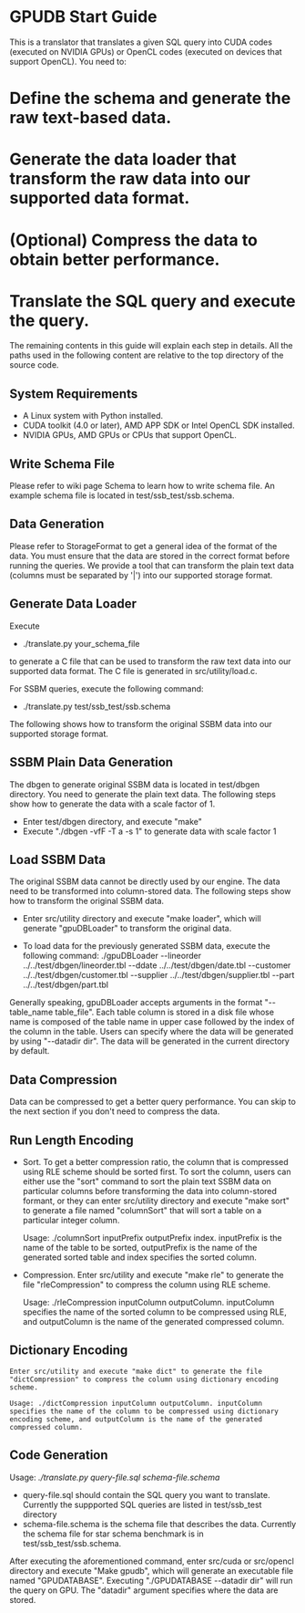 GPUDB Start Guide
================

This is a translator that translates a given SQL query into CUDA codes (executed on NVIDIA GPUs) or OpenCL codes (executed on devices that support OpenCL). You need to:
 
 # Define the schema and generate the raw text-based data.
 # Generate the data loader that transform the raw data into our supported data format.
 # (Optional) Compress the data to obtain better performance.
 # Translate the SQL query and execute the query.
 
The remaining contents in this guide will explain each step in details.
All the paths used in the following content are relative to the top directory of the source code.

System Requirements
-----------------

 * A Linux system with Python installed.
 * CUDA toolkit (4.0 or later), AMD APP SDK or Intel OpenCL SDK installed.
 * NVIDIA GPUs, AMD GPUs or CPUs that support OpenCL.

Write Schema File
---------------

Please refer to wiki page Schema to learn how to write schema file. An example schema file is located in test/ssb_test/ssb.schema.

Data Generation
-------------

Please refer to StorageFormat to get a general idea of the format of the data. You must ensure that the data are stored in the correct format before running the queries. We provide a tool that can transform the plain text data (columns must be separated by '|') into our supported storage format.

Generate Data Loader
------------------

Execute 
 * ./translate.py your_schema_file 

to generate a C file that can be used to transform the raw text data into our supported data format. The C file is generated in src/utility/load.c.

For SSBM queries, execute the following command:

 * ./translate.py test/ssb_test/ssb.schema


The following shows how to transform the original SSBM data into our supported storage format. 


SSBM Plain Data Generation
-------------------------

The dbgen to generate original SSBM data is located
in test/dbgen directory. You need to generate the plain
text data. The following steps show how to generate the data with a scale factor of 1.

 * Enter test/dbgen directory, and execute "make"
 * Execute "./dbgen -vfF -T a -s 1" to generate data with scale factor 1


Load SSBM Data
--------------

The original SSBM data cannot be directly used by our engine.
The data need to be transformed into column-stored data. The following steps show how to transform the original SSBM data. 

 * Enter src/utility directory and execute "make loader", which will generate "gpuDBLoader" to transform the original data. 

 * To load data for the previously generated SSBM data, execute the following command: ./gpuDBLoader --lineorder ../../test/dbgen/lineorder.tbl --ddate ../../test/dbgen/date.tbl --customer ../../test/dbgen/customer.tbl --supplier ../../test/dbgen/supplier.tbl --part ../../test/dbgen/part.tbl

Generally speaking, gpuDBLoader accepts arguments in the format "--table_name table_file". Each table column is stored in a disk file whose name is composed of the table name in upper case followed by the index of the column in the table. Users can specify where the data will be generated by using "--datadir dir". The data will be generated in the current directory by default.

Data Compression
-----------------

Data can be compressed to get a better query performance. You can skip
to the next section if you don't need to compress the data.

Run Length Encoding
-------------------

 * Sort. To get a better compression ratio, the column that is compressed using RLE scheme should be sorted first. To sort the column, users can either use the "sort" command to sort the plain text SSBM data on particular columns before transforming the data into column-stored formant, or they can enter src/utility directory and execute "make sort" to generate a file named "columnSort" that will sort a table on a particular integer column.

    Usage: ./columnSort inputPrefix outputPrefix index. inputPrefix is the name of the table to be sorted, outputPrefix is the name of the generated sorted table and index specifies the sorted column.

 * Compression. Enter src/utility and execute "make rle" to generate the file "rleCompression" to compress the column using RLE scheme.

    Usage: ./rleCompression inputColumn outputColumn. inputColumn specifies the name of the sorted column to be compressed using RLE, and outputColumn is the name of the generated compressed column.

Dictionary Encoding
-----------------

    Enter src/utility and execute "make dict" to generate the file "dictCompression" to compress the column using dictionary encoding scheme.

    Usage: ./dictCompression inputColumn outputColumn. inputColumn specifies the name of the column to be compressed using dictionary encoding scheme, and outputColumn is the name of the generated compressed column.

Code Generation
----------------

Usage: *./translate.py query-file.sql schema-file.schema* 
 * query-file.sql should contain the SQL query you want to translate. Currently the suppported SQL queries are listed in test/ssb_test directory
 * schema-file.schema is the schema file that describes the data. Currently the schema file for star schema benchmark is in test/ssb_test/ssb.schema.

After executing the aforementioned command, enter src/cuda or src/opencl directory and execute "Make gpudb", which will generate an executable file
named "GPUDATABASE". Executing "./GPUDATABASE --datadir dir" will run the query on GPU. The "datadir" argument specifies where the data are stored.
